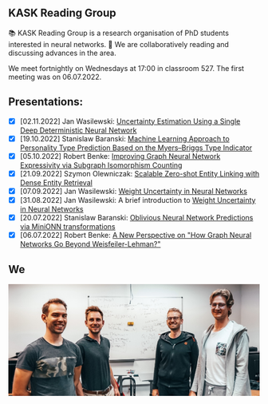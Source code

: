 ## KASK Reading Group 

📚 KASK Reading Group is a research organisation of PhD students interested in neural networks.
🧐 We are collaboratively reading and discussing advances in the area. 

We meet fortnightly on Wednesdays at 17:00 in classroom 527.
The first meeting was on 06.07.2022.

## Presentations:
- [x] [02.11.2022] Jan Wasilewski: [Uncertainty Estimation Using a Single Deep Deterministic Neural Network](https://arxiv.org/abs/2003.02037)
- [x] [19.10.2022] Stanislaw Baranski: [Machine Learning Approach to Personality Type Prediction Based on the Myers–Briggs Type Indicator](https://github.com/KASK-Reading-Group/.github/discussions/4)
- [x] [05.10.2022] Robert Benke: [Improving Graph Neural Network Expressivity via Subgraph Isomorphism Counting](https://ieeexplore.ieee.org/iel7/34/4359286/09721082.pdf)
- [x] [21.09.2022] Szymon Olewniczak: [Scalable Zero-shot Entity Linking with Dense Entity Retrieval](https://arxiv.org/abs/1911.03814)
- [x] [07.09.2022] Jan Wasilewski: [Weight Uncertainty in Neural Networks](https://github.com/KASK-Reading-Group/.github/discussions/3)
- [x] [31.08.2022] Jan Wasilewski: A brief introduction to [Weight Uncertainty in Neural Networks](https://github.com/KASK-Reading-Group/.github/discussions/3)
- [x] [20.07.2022] Stanislaw Baranski: [Oblivious Neural Network Predictions via MiniONN transformations](https://eprint.iacr.org/2017/452.pdf)
- [x] [06.07.2022] Robert Benke: [A New Perspective on "How Graph Neural Networks Go Beyond Weisfeiler-Lehman?"](https://openreview.net/pdf?id=uxgg9o7bI_3)

## We
<img src="we.jpg" width=800/>
